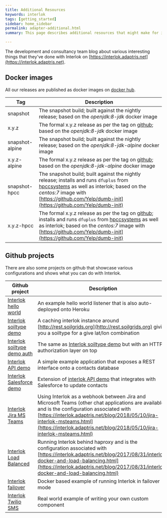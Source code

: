 ```yaml
---
title: Additional Resources
keywords: interlok
tags: [getting_started]
sidebar: home_sidebar
permalink: adapter-additional.html
summary: This page describes additional resources that might make for interesting reading.

---
```


The development and consultancy team blog about various interesting things that they've done with Interlok on [https://interlok.adaptris.net](https://interlok.adaptris.net).

## Docker images

All our releases are published as docker images on [docker hub][].

| Tag | Description
|----|----|
|snapshot| The snapshot build; built against the nightly release; based on the _openjdk:8-jdk_ docker image
|x.y.z | The formal x.y.z release as per the tag on [github][]; based on the _openjdk:8-jdk_ docker image
|snapshot-alpine| The snapshot build; built against the nightly release; based on the _openjdk:8-jdk-alpine_ docker image
|x.y.z-alpine | The formal x.y.z release as per the tag on [github][]; based on the _openjdk:8-jdk-alpine_ docker image
|snapshot-hpcc| The snapshot build; built against the nightly release; installs and runs `dfuplus` from [hpccsystems][] as well as interlok; based on the _centos:7_ image with [https://github.com/Yelp/dumb-init](https://github.com/Yelp/dumb-init)
|x.y.z-hpcc| The formal x.y.z release as per the tag on [github][]; installs and runs `dfuplus` from [hpccsystems][] as well as interlok; based on the _centos:7_ image with [https://github.com/Yelp/dumb-init](https://github.com/Yelp/dumb-init)

## Github projects

There are also some projects on github that showcase various configurations and shows what you can do with Interlok.

| Github project | Description
|----|----|
| [Interlok hello world][] | An example hello world listener that is also auto-deployed onto Heroku |
| [Interlok soiltype demo][] | A caching interlok instance around [http://rest.soilgrids.org](http://rest.soilgrids.org) giving you a soiltype for a give lat/lon combination |
| [Interlok soiltype demo auth][] | The same as [Interlok soiltype demo][] but with an HTTP authorization layer on top |
| [Interlok API demo][] | A simple example application that exposes a REST interface onto a contacts database |
| [Interlok Salesforce demo][] | Extension of [interlok API demo][]  that integrates with Salesforce to update contacts |
| [Interlok Jira MS Teams][] | Using Interlok as a webhook between Jira and Microsoft Teams (other chat applications are available) and is the configuration associated with [https://interlok.adaptris.net/blog/2018/05/10/jira-interlok-msteams.html](https://interlok.adaptris.net/blog/2018/05/10/jira-interlok-msteams.html)
| [Interlok Load Balanced][] | Running Interlok behind haproxy and is the configuration associated with [https://interlok.adaptris.net/blog/2017/08/31/interlok-docker-and-load-balancing.html](https://interlok.adaptris.net/blog/2017/08/31/interlok-docker-and-load-balancing.html)
| [Interlok failover][] | Docker based example of running Interlok in failover mode |
| [Interlok Twilio SMS][] | Real world example of writing your own custom component |


[docker hub]: https://hub.docker.com/r/adaptris/interlok/
[github]: https://github.com/adaptris/interlok/tags
[hpccsystems]: https://hpccsystems.com/
[Interlok hello world]: https://github.com/adaptris-labs/interlok-hello-world
[Interlok soiltype demo]: https://github.com/adaptris-labs/interlok-soiltype-demo
[Interlok API demo]: https://github.com/adaptris-labs/interlok-api-demo
[Interlok Salesforce demo]: https://github.com/adaptris-labs/interlok-salesforce-demo
[Interlok soiltype demo auth]: https://github.com/adaptris-labs/interlok-soiltype-demo-auth
[Interlok Jira MS Teams]: https://github.com/adaptris-labs/interlok-jira-msteams
[Interlok Load Balanced]: https://github.com/mcwarman/interlok-load-balanced
[Interlok failover]: https://github.com/mcwarman/interlok-failover
[Interlok Twilio SMS]: https://github.com/adaptris-labs/interlok-twilio-sms